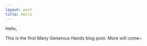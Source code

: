 ```yaml
---
layout: post
title: Hello
---
```


Hello,

This is the first Many Generous Hands blog post. More will come~
